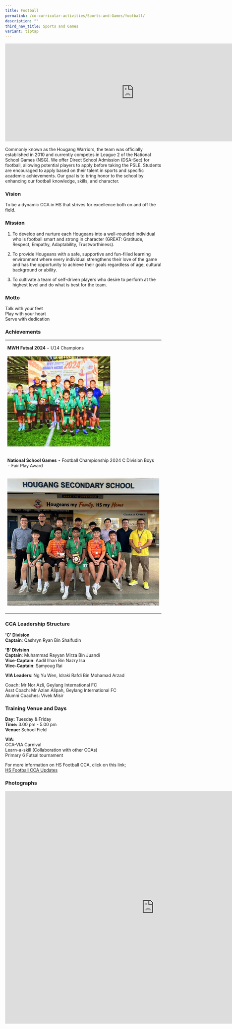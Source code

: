 ```yaml
---
title: Football
permalink: /co-curricular-activities/Sports-and-Games/football/
description: ""
third_nav_title: Sports and Games
variant: tiptap
---
```

<div class="iframe-wrapper">
<iframe height="315" width="830" allowfullscreen="true" frameborder="0" src="https://www.youtube.com/embed/Feg_Ruz81YM"></iframe>
</div>
<p>Commonly known as the Hougang Warriors, the team was officially established
in 2010 and currently competes in League 2 of the National School Games
(NSG). We offer Direct School Admission (DSA-Sec) for football, allowing
potential players to apply before taking the PSLE. Students are encouraged
to apply based on their talent in sports and specific academic achievements.
Our goal is to bring honor to the school by enhancing our football knowledge,
skills, and character.</p>
<h3>Vision</h3>
<p>To be a dynamic CCA in HS that strives for excellence both on and off
the field.</p>
<h3>Mission</h3>
<ol data-tight="true" class="tight">
<li>
<p>To develop and nurture each Hougeans into a well-rounded individual who
is football smart and strong in character (GREAT: Gratitude, Respect, Empathy,
Adaptability, Trustworthiness).</p>
</li>
<li>
<p>To provide Hougeans with a safe, supportive and fun-filled learning environment
where every individual strengthens their love of the game and has the opportunity
to achieve their goals regardless of age, cultural background or ability.</p>
</li>
<li>
<p>To cultivate a team of self-driven players who desire to perform at the
highest level and do what is best for the team.</p>
</li>
</ol>
<h3>Motto</h3>
<p>Talk with your feet
<br>Play with your heart
<br>Serve with dedication</p>
<h3>Achievements</h3>
<table style="minWidth: 50px">
<colgroup>
<col>
<col>
</colgroup>
<tbody>
<tr>
<td rowspan="1" colspan="1">
<p><strong>MWH Futsal 2024 - </strong>U14 Champions</p>
</td>
<td rowspan="1" colspan="1">
<p></p>
</td>
</tr>
<tr>
<td rowspan="1" colspan="1">
<div class="isomer-image-wrapper">
<img style="width: 70%;" height="auto" width="100%" alt="" src="/images/Football1.png">
</div>
<p></p>
</td>
<td rowspan="1" colspan="1">
<p></p>
<p></p>
<p></p>
<p></p>
<p></p>
</td>
</tr>
<tr>
<td rowspan="1" colspan="1">
<p><strong>National School Games - </strong>Football Championship 2024 C
Division Boys - Fair Play Award</p>
</td>
<td rowspan="1" colspan="1">
<p></p>
</td>
</tr>
<tr>
<td rowspan="1" colspan="2">
<p></p>
<div class="isomer-image-wrapper">
<img style="width: 100%" height="auto" width="100%" alt="" src="/images/Football2.png">
</div>
</td>
</tr>
<tr>
<td rowspan="1" colspan="1">
<p></p>
</td>
<td rowspan="1" colspan="1">
<p></p>
</td>
</tr>
</tbody>
</table>
<h3>CCA Leadership Structure</h3>
<p><strong>'C' Division</strong>
<br><strong>Captain</strong>: Qashryn Ryan Bin Shaifudin</p>
<p><strong>'B' Division</strong>
<br><strong>Captain</strong>: Muhammad Rayyan Mirza Bin Juandi
<br><strong>Vice-Captain</strong>: Aadil Ilhan Bin Nazry Isa
<br><strong>Vice-Captain</strong>: Samyoug Rai</p>
<p><strong>VIA Leaders</strong>: Ng Yu Wen, Idraki Rafdi Bin Mohamad Arzad</p>
<p>Coach: Mr Nor Azli, Geylang International FC
<br>Asst Coach: Mr Azlan Alipah, Geylang International FC
<br>Alumni Coaches: Vivek Misir</p>
<h3>Training Venue and Days</h3>
<p><strong>Day:</strong>&nbsp;Tuesday &amp; Friday
<br><strong>Time:</strong>&nbsp;3.00 pm - 5.00 pm
<br><strong>Venue:</strong>&nbsp;School Field</p>
<p><strong>VIA</strong>:
<br>CCA-VIA Carnival
<br>Learn-a-skill (Collaboration with other CCAs)
<br>Primary 6 Futsal tournament</p>
<p>For more information on HS Football CCA, click on this link;
<br><a href="https://sites.google.com/moe.edu.sg/hsfootballcca/home" rel="noopener noreferrer nofollow" target="_blank">HS Football CCA Updates</a>
</p>
<h3>Photographs</h3>
<div class="iframe-wrapper">
<iframe height="749" width="960" allowfullscreen="true" frameborder="0" src="https://docs.google.com/presentation/d/e/2PACX-1vSgtdGXWs-BvWRWsa5DUOwcRFuqKUf6Gwwvku98wQ9DSgvbcdHm0BR2WrdZLJCVNEQ3-oh02hoeoWz-/embed?start=true&amp;loop=true&amp;delayms=3000"></iframe>
</div>
<p></p>